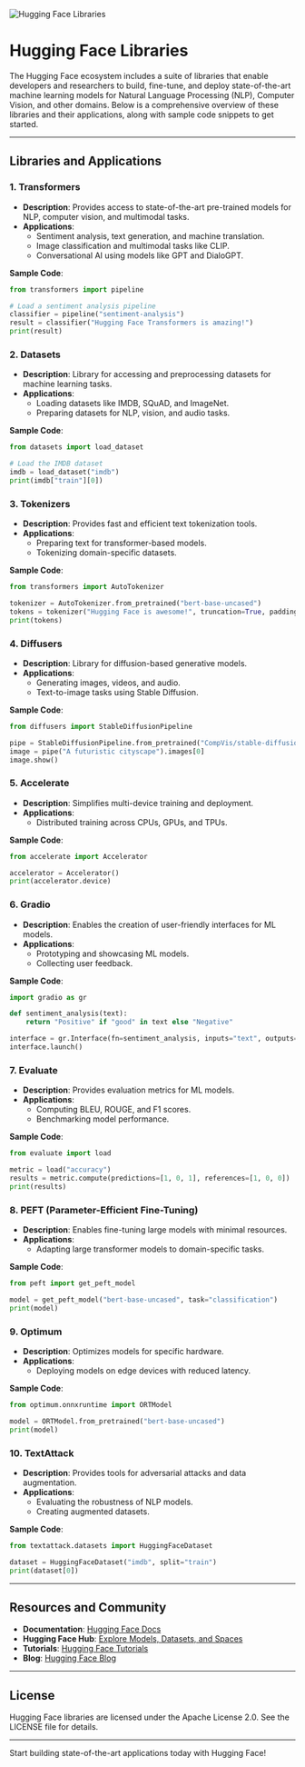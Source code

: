 ![Hugging Face Libraries](sandbox:/mnt/data/Screenshot%202025-01-01%20225500.png)

# Hugging Face Libraries

The Hugging Face ecosystem includes a suite of libraries that enable developers and researchers to build, fine-tune, and deploy state-of-the-art machine learning models for Natural Language Processing (NLP), Computer Vision, and other domains. Below is a comprehensive overview of these libraries and their applications, along with sample code snippets to get started.

---

## Libraries and Applications

### 1. Transformers
   - **Description**: Provides access to state-of-the-art pre-trained models for NLP, computer vision, and multimodal tasks.
   - **Applications**:
     - Sentiment analysis, text generation, and machine translation.
     - Image classification and multimodal tasks like CLIP.
     - Conversational AI using models like GPT and DialoGPT.
   
   **Sample Code**:
   ```python
   from transformers import pipeline

   # Load a sentiment analysis pipeline
   classifier = pipeline("sentiment-analysis")
   result = classifier("Hugging Face Transformers is amazing!")
   print(result)
   ```

### 2. Datasets
   - **Description**: Library for accessing and preprocessing datasets for machine learning tasks.
   - **Applications**:
     - Loading datasets like IMDB, SQuAD, and ImageNet.
     - Preparing datasets for NLP, vision, and audio tasks.

   **Sample Code**:
   ```python
   from datasets import load_dataset

   # Load the IMDB dataset
   imdb = load_dataset("imdb")
   print(imdb["train"][0])
   ```

### 3. Tokenizers
   - **Description**: Provides fast and efficient text tokenization tools.
   - **Applications**:
     - Preparing text for transformer-based models.
     - Tokenizing domain-specific datasets.

   **Sample Code**:
   ```python
   from transformers import AutoTokenizer

   tokenizer = AutoTokenizer.from_pretrained("bert-base-uncased")
   tokens = tokenizer("Hugging Face is awesome!", truncation=True, padding=True)
   print(tokens)
   ```

### 4. Diffusers
   - **Description**: Library for diffusion-based generative models.
   - **Applications**:
     - Generating images, videos, and audio.
     - Text-to-image tasks using Stable Diffusion.

   **Sample Code**:
   ```python
   from diffusers import StableDiffusionPipeline

   pipe = StableDiffusionPipeline.from_pretrained("CompVis/stable-diffusion-v1-4")
   image = pipe("A futuristic cityscape").images[0]
   image.show()
   ```

### 5. Accelerate
   - **Description**: Simplifies multi-device training and deployment.
   - **Applications**:
     - Distributed training across CPUs, GPUs, and TPUs.

   **Sample Code**:
   ```python
   from accelerate import Accelerator

   accelerator = Accelerator()
   print(accelerator.device)
   ```

### 6. Gradio
   - **Description**: Enables the creation of user-friendly interfaces for ML models.
   - **Applications**:
     - Prototyping and showcasing ML models.
     - Collecting user feedback.

   **Sample Code**:
   ```python
   import gradio as gr

   def sentiment_analysis(text):
       return "Positive" if "good" in text else "Negative"

   interface = gr.Interface(fn=sentiment_analysis, inputs="text", outputs="label")
   interface.launch()
   ```

### 7. Evaluate
   - **Description**: Provides evaluation metrics for ML models.
   - **Applications**:
     - Computing BLEU, ROUGE, and F1 scores.
     - Benchmarking model performance.

   **Sample Code**:
   ```python
   from evaluate import load

   metric = load("accuracy")
   results = metric.compute(predictions=[1, 0, 1], references=[1, 0, 0])
   print(results)
   ```

### 8. PEFT (Parameter-Efficient Fine-Tuning)
   - **Description**: Enables fine-tuning large models with minimal resources.
   - **Applications**:
     - Adapting large transformer models to domain-specific tasks.

   **Sample Code**:
   ```python
   from peft import get_peft_model

   model = get_peft_model("bert-base-uncased", task="classification")
   print(model)
   ```

### 9. Optimum
   - **Description**: Optimizes models for specific hardware.
   - **Applications**:
     - Deploying models on edge devices with reduced latency.

   **Sample Code**:
   ```python
   from optimum.onnxruntime import ORTModel

   model = ORTModel.from_pretrained("bert-base-uncased")
   print(model)
   ```

### 10. TextAttack
   - **Description**: Provides tools for adversarial attacks and data augmentation.
   - **Applications**:
     - Evaluating the robustness of NLP models.
     - Creating augmented datasets.

   **Sample Code**:
   ```python
   from textattack.datasets import HuggingFaceDataset

   dataset = HuggingFaceDataset("imdb", split="train")
   print(dataset[0])
   ```

---

## Resources and Community

- **Documentation**: [Hugging Face Docs](https://huggingface.co/docs)
- **Hugging Face Hub**: [Explore Models, Datasets, and Spaces](https://huggingface.co/)
- **Tutorials**: [Hugging Face Tutorials](https://huggingface.co/course)
- **Blog**: [Hugging Face Blog](https://huggingface.co/blog)

---

## License

Hugging Face libraries are licensed under the Apache License 2.0. See the LICENSE file for details.

---

Start building state-of-the-art applications today with Hugging Face!
